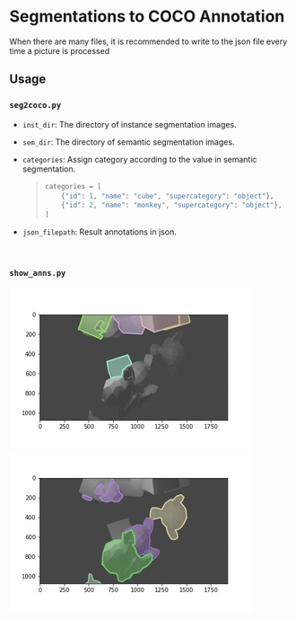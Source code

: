 # Segmentations to COCO Annotation
When there are many files, it is recommended to write to the json file every time a picture is processed

## Usage
### `seg2coco.py`
- `inst_dir`: The directory of instance segmentation images.  

- `sem_dir`: The directory of semantic segmentation images.

- `categories`: Assign category according to the value in semantic segmentation.
    > ```python 
    > categories = [
    >     {"id": 1, "name": "cube", "supercategory": "object"},
    >     {"id": 2, "name": "monkey", "supercategory": "object"},
    > ]  
    > ```

- `json_filepath`: Result annotations in json.

<br /> 

### `show_anns.py`
![Cube](docs/images/cube.jpg)
![Monkey](docs/images/monkey.jpg)
